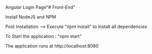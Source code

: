 Angular Login Page"# Front-End" 

Install NodeJS and NPM 

Post Installation --> Execute "npm install" to install all dependencies 

To Start the application : "npm start"

The application runs at http://localhost:8080
